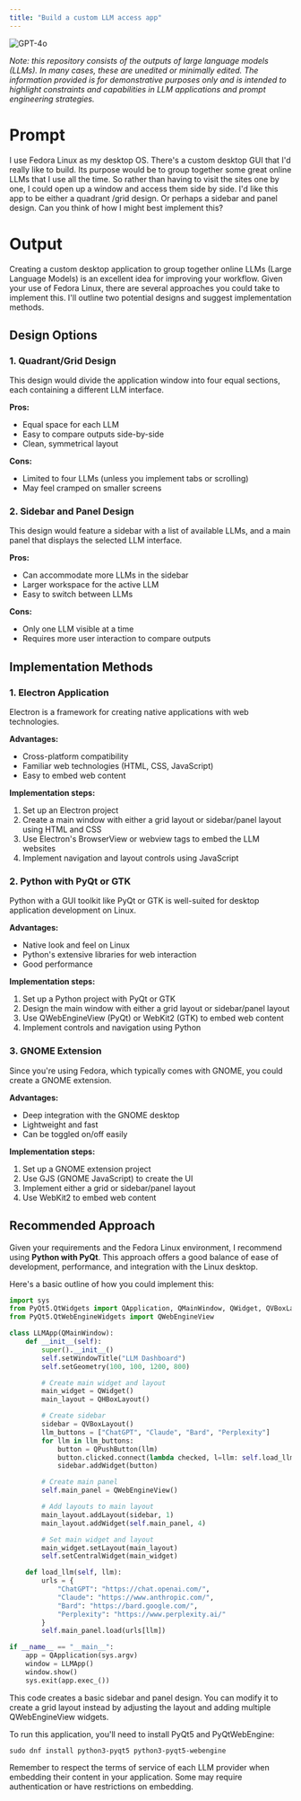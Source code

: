 ```yaml
---
title: "Build a custom LLM access app"
---
```

![GPT-4o](https://img.shields.io/badge/GPT--4o-3333FF?style=for-the-badge&logo=openai&logoColor=white)



*Note: this repository consists of the outputs of large language models (LLMs). In many cases, these are unedited or minimally edited. The information provided is for demonstrative purposes only and is intended to highlight constraints and capabilities in LLM applications and prompt engineering strategies.*


# Prompt

I use Fedora Linux as my desktop OS. There's a custom desktop GUI that I'd really like to build. Its purpose would be to group together some great online LLMs that I use all the time. So rather than having to visit the sites one by one, I could open up a window and access them side by side. I'd like this app to be either a quadrant /grid design. Or perhaps a sidebar and panel design. Can you think of how I might best implement this?

# Output

Creating a custom desktop application to group together online LLMs (Large Language Models) is an excellent idea for improving your workflow. Given your use of Fedora Linux, there are several approaches you could take to implement this. I'll outline two potential designs and suggest implementation methods.

## Design Options

### 1. Quadrant/Grid Design

This design would divide the application window into four equal sections, each containing a different LLM interface.

**Pros:**
- Equal space for each LLM
- Easy to compare outputs side-by-side
- Clean, symmetrical layout

**Cons:**
- Limited to four LLMs (unless you implement tabs or scrolling)
- May feel cramped on smaller screens

### 2. Sidebar and Panel Design

This design would feature a sidebar with a list of available LLMs, and a main panel that displays the selected LLM interface.

**Pros:**
- Can accommodate more LLMs in the sidebar
- Larger workspace for the active LLM
- Easy to switch between LLMs

**Cons:**
- Only one LLM visible at a time
- Requires more user interaction to compare outputs

## Implementation Methods

### 1. Electron Application

Electron is a framework for creating native applications with web technologies.

**Advantages:**
- Cross-platform compatibility
- Familiar web technologies (HTML, CSS, JavaScript)
- Easy to embed web content

**Implementation steps:**
1. Set up an Electron project
2. Create a main window with either a grid layout or sidebar/panel layout using HTML and CSS
3. Use Electron's BrowserView or webview tags to embed the LLM websites
4. Implement navigation and layout controls using JavaScript

### 2. Python with PyQt or GTK

Python with a GUI toolkit like PyQt or GTK is well-suited for desktop application development on Linux.

**Advantages:**
- Native look and feel on Linux
- Python's extensive libraries for web interaction
- Good performance

**Implementation steps:**
1. Set up a Python project with PyQt or GTK
2. Design the main window with either a grid layout or sidebar/panel layout
3. Use QWebEngineView (PyQt) or WebKit2 (GTK) to embed web content
4. Implement controls and navigation using Python

### 3. GNOME Extension

Since you're using Fedora, which typically comes with GNOME, you could create a GNOME extension.

**Advantages:**
- Deep integration with the GNOME desktop
- Lightweight and fast
- Can be toggled on/off easily

**Implementation steps:**
1. Set up a GNOME extension project
2. Use GJS (GNOME JavaScript) to create the UI
3. Implement either a grid or sidebar/panel layout
4. Use WebKit2 to embed web content

## Recommended Approach

Given your requirements and the Fedora Linux environment, I recommend using **Python with PyQt**. This approach offers a good balance of ease of development, performance, and integration with the Linux desktop.

Here's a basic outline of how you could implement this:

```python
import sys
from PyQt5.QtWidgets import QApplication, QMainWindow, QWidget, QVBoxLayout, QHBoxLayout, QPushButton
from PyQt5.QtWebEngineWidgets import QWebEngineView

class LLMApp(QMainWindow):
    def __init__(self):
        super().__init__()
        self.setWindowTitle("LLM Dashboard")
        self.setGeometry(100, 100, 1200, 800)

        # Create main widget and layout
        main_widget = QWidget()
        main_layout = QHBoxLayout()

        # Create sidebar
        sidebar = QVBoxLayout()
        llm_buttons = ["ChatGPT", "Claude", "Bard", "Perplexity"]
        for llm in llm_buttons:
            button = QPushButton(llm)
            button.clicked.connect(lambda checked, l=llm: self.load_llm(l))
            sidebar.addWidget(button)

        # Create main panel
        self.main_panel = QWebEngineView()

        # Add layouts to main layout
        main_layout.addLayout(sidebar, 1)
        main_layout.addWidget(self.main_panel, 4)

        # Set main widget and layout
        main_widget.setLayout(main_layout)
        self.setCentralWidget(main_widget)

    def load_llm(self, llm):
        urls = {
            "ChatGPT": "https://chat.openai.com/",
            "Claude": "https://www.anthropic.com/",
            "Bard": "https://bard.google.com/",
            "Perplexity": "https://www.perplexity.ai/"
        }
        self.main_panel.load(urls[llm])

if __name__ == "__main__":
    app = QApplication(sys.argv)
    window = LLMApp()
    window.show()
    sys.exit(app.exec_())
```

This code creates a basic sidebar and panel design. You can modify it to create a grid layout instead by adjusting the layout and adding multiple QWebEngineView widgets.

To run this application, you'll need to install PyQt5 and PyQtWebEngine:

```
sudo dnf install python3-pyqt5 python3-pyqt5-webengine
```

Remember to respect the terms of service of each LLM provider when embedding their content in your application. Some may require authentication or have restrictions on embedding.

 